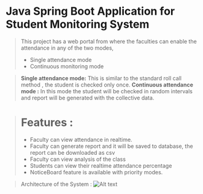 # Java Spring Boot Application for Student Monitoring System
> This project has a web portal from where the faculties can enable the attendance in any of the two modes,
> - Single attendance mode 
> - Continuous monitoring mode

> __Single attendance mode:__
>   This is similar to the standard roll call method , the student is checked only once.
> __Continuous attendance mode :__
>   In this mode the student will be checked in random intervals and report will be generated with the collective data.

> # Features :
>   - Faculty can view attendance in realtime.
>   - Faculty can generate report and it will be saved to database, the report can be downloaded as csv
>   - Faculty can view analysis of the class
>   - Students can view their realtime attendance percentage
>   - NoticeBoard feature is available with priority modes.

> Architecture of the System :
> ![Alt text](sample_img/arch_img.jpg?raw=true "System Architecture")
